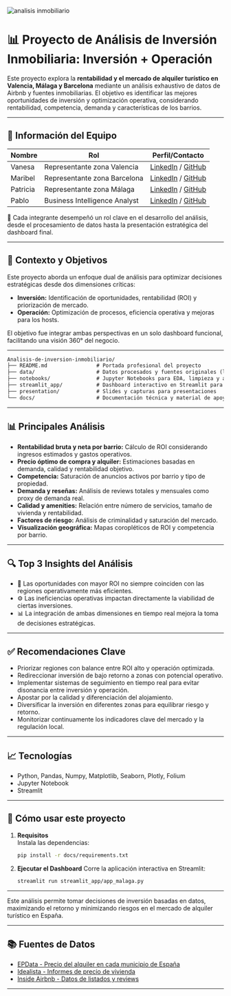 ![analisis inmobiliario](https://github.com/user-attachments/assets/8c08a0d6-6c09-455a-8a27-1d417fbdf238)

# 📊 Proyecto de Análisis de Inversión Inmobiliaria: Inversión + Operación

Este proyecto explora la **rentabilidad y el mercado de alquiler turístico en Valencia, Málaga y Barcelona** mediante un análisis exhaustivo de datos de Airbnb y fuentes inmobiliarias. El objetivo es identificar las mejores oportunidades de inversión y optimización operativa, considerando rentabilidad, competencia, demanda y características de los barrios.

---

## 👥 Información del Equipo

| Nombre    | Rol                        | Perfil/Contacto                                                                 |
|-----------|----------------------------|---------------------------------------------------------------------------------|
| Vanesa    | Representante zona Valencia| [LinkedIn](https://www.linkedin.com/in/vanesa-fernandez-pomer/) / [GitHub](https://github.com/vfpomer) |
| Maribel   | Representante zona Barcelona| [LinkedIn](https://www.linkedin.com/) / [GitHub](https://github.com/Maribelgarcia-art) |                                                  
| Patricia  | Representante zona Málaga  | [LinkedIn](https://www.linkedin.com/in/patricia-jaquez/) / [GitHub](https://github.com/patriciajaquez) |
| Pablo     | Business Intelligence Analyst | [LinkedIn](https://www.linkedin.com/in/pablo-anchustegui-mezquita/) / [GitHub](https://github.com/anchuslol) |

🔗 Cada integrante desempeñó un rol clave en el desarrollo del análisis, desde el procesamiento de datos hasta la presentación estratégica del dashboard final.

---

## 🧠 Contexto y Objetivos

Este proyecto aborda un enfoque dual de análisis para optimizar decisiones estratégicas desde dos dimensiones críticas:

- **Inversión:** Identificación de oportunidades, rentabilidad (ROI) y priorización de mercado.
- **Operación:** Optimización de procesos, eficiencia operativa y mejoras para los hosts.

El objetivo fue integrar ambas perspectivas en un solo dashboard funcional, facilitando una visión 360° del negocio.

---

```markdown
Analisis-de-inversion-inmobiliario/
├── README.md                # Portada profesional del proyecto
├── data/                    # Datos procesados y fuentes originales (listados, precios, crimen, geojson de barrios)
├── notebooks/               # Jupyter Notebooks para EDA, limpieza y análisis avanzado
├── streamlit_app/           # Dashboard interactivo en Streamlit para visualización y toma de decisiones
├── presentation/            # Slides y capturas para presentaciones
└── docs/                    # Documentación técnica y material de apoyo
```

---

## 📊 Principales Análisis

- **Rentabilidad bruta y neta por barrio:** Cálculo de ROI considerando ingresos estimados y gastos operativos.
- **Precio óptimo de compra y alquiler:** Estimaciones basadas en demanda, calidad y rentabilidad objetivo.
- **Competencia:** Saturación de anuncios activos por barrio y tipo de propiedad.
- **Demanda y reseñas:** Análisis de reviews totales y mensuales como proxy de demanda real.
- **Calidad y amenities:** Relación entre número de servicios, tamaño de vivienda y rentabilidad.
- **Factores de riesgo:** Análisis de criminalidad y saturación del mercado.
- **Visualización geográfica:** Mapas coropléticos de ROI y competencia por barrio.

---

## 🔍 Top 3 Insights del Análisis

- 🚀 Las oportunidades con mayor ROI no siempre coinciden con las regiones operativamente más eficientes.
- ⚙️ Las ineficiencias operativas impactan directamente la viabilidad de ciertas inversiones.
- 📊 La integración de ambas dimensiones en tiempo real mejora la toma de decisiones estratégicas.

---

## ✅ Recomendaciones Clave

- Priorizar regiones con balance entre ROI alto y operación optimizada.
- Redireccionar inversión de bajo retorno a zonas con potencial operativo.
- Implementar sistemas de seguimiento en tiempo real para evitar disonancia entre inversión y operación.
- Apostar por la calidad y diferenciación del alojamiento.
- Diversificar la inversión en diferentes zonas para equilibrar riesgo y retorno.
- Monitorizar continuamente los indicadores clave del mercado y la regulación local.

---

## 📈 Tecnologías
- Python, Pandas, Numpy, Matplotlib, Seaborn, Plotly, Folium
- Jupyter Notebook
- Streamlit

---

## 🚀 Cómo usar este proyecto

1. **Requisitos**  
   Instala las dependencias:
   ```sh
   pip install -r docs/requirements.txt
   ```

2. **Ejecutar el Dashboard**
   Corre la aplicación interactiva en Streamlit:
   ```sh
   streamlit run streamlit_app/app_malaga.py
   ```

---

Este análisis permite tomar decisiones de inversión basadas en datos, maximizando el retorno y minimizando riesgos en el mercado de alquiler turístico en España.

---

## 📚 Fuentes de Datos

- [EPData - Precio del alquiler en cada municipio de España](https://www.epdata.es/datos/precio-alquiler-cada-municipio-espana-estadisticas-datos-graficos/)
- [Idealista - Informes de precio de vivienda](https://www.idealista.com/sala-de-prensa/informes-precio-vivienda/)
- [Inside Airbnb - Datos de listados y reviews](https://insideairbnb.com/get-the-data/)

---
